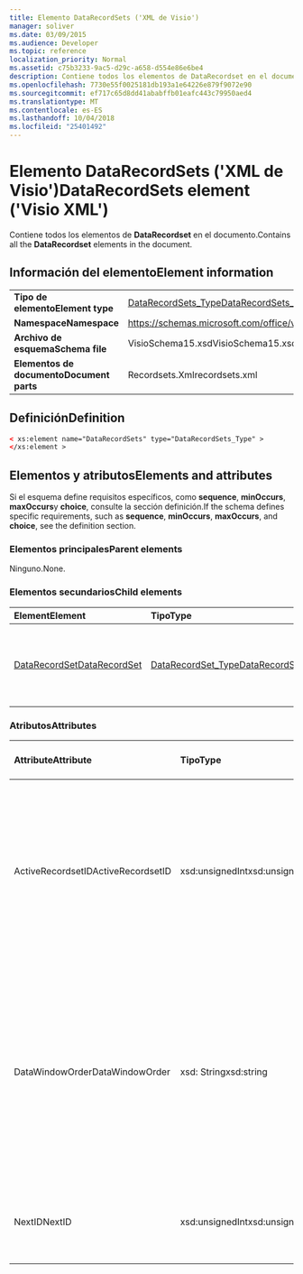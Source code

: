 ```yaml
---
title: Elemento DataRecordSets ('XML de Visio')
manager: soliver
ms.date: 03/09/2015
ms.audience: Developer
ms.topic: reference
localization_priority: Normal
ms.assetid: c75b3233-9ac5-d29c-a658-d554e86e6be4
description: Contiene todos los elementos de DataRecordset en el documento.
ms.openlocfilehash: 7730e55f0025181db193a1e64226e879f9072e90
ms.sourcegitcommit: ef717c65d8dd41ababffb01eafc443c79950aed4
ms.translationtype: MT
ms.contentlocale: es-ES
ms.lasthandoff: 10/04/2018
ms.locfileid: "25401492"
---
```

# <a name="datarecordsets-element-visio-xml"></a><span data-ttu-id="652ac-103">Elemento DataRecordSets ('XML de Visio')</span><span class="sxs-lookup"><span data-stu-id="652ac-103">DataRecordSets element ('Visio XML')</span></span>

<span data-ttu-id="652ac-104">Contiene todos los elementos de **DataRecordset** en el documento.</span><span class="sxs-lookup"><span data-stu-id="652ac-104">Contains all the **DataRecordset** elements in the document.</span></span> 
  
## <a name="element-information"></a><span data-ttu-id="652ac-105">Información del elemento</span><span class="sxs-lookup"><span data-stu-id="652ac-105">Element information</span></span>

|||
|:-----|:-----|
|<span data-ttu-id="652ac-106">**Tipo de elemento**</span><span class="sxs-lookup"><span data-stu-id="652ac-106">**Element type**</span></span> <br/> |[<span data-ttu-id="652ac-107">DataRecordSets_Type</span><span class="sxs-lookup"><span data-stu-id="652ac-107">DataRecordSets_Type</span></span>](datarecordsets_type-complextypevisio-xml.md) <br/> |
|<span data-ttu-id="652ac-108">**Namespace**</span><span class="sxs-lookup"><span data-stu-id="652ac-108">**Namespace**</span></span> <br/> |https://schemas.microsoft.com/office/visio/2012/main  <br/> |
|<span data-ttu-id="652ac-109">**Archivo de esquema**</span><span class="sxs-lookup"><span data-stu-id="652ac-109">**Schema file**</span></span> <br/> |<span data-ttu-id="652ac-110">VisioSchema15.xsd</span><span class="sxs-lookup"><span data-stu-id="652ac-110">VisioSchema15.xsd</span></span>  <br/> |
|<span data-ttu-id="652ac-111">**Elementos de documento**</span><span class="sxs-lookup"><span data-stu-id="652ac-111">**Document parts**</span></span> <br/> |<span data-ttu-id="652ac-112">Recordsets.Xml</span><span class="sxs-lookup"><span data-stu-id="652ac-112">recordsets.xml</span></span>  <br/> |
   
## <a name="definition"></a><span data-ttu-id="652ac-113">Definición</span><span class="sxs-lookup"><span data-stu-id="652ac-113">Definition</span></span>

```XML
< xs:element name="DataRecordSets" type="DataRecordSets_Type" >
</xs:element >
```

## <a name="elements-and-attributes"></a><span data-ttu-id="652ac-114">Elementos y atributos</span><span class="sxs-lookup"><span data-stu-id="652ac-114">Elements and attributes</span></span>

<span data-ttu-id="652ac-115">Si el esquema define requisitos específicos, como **sequence**, **minOccurs**, **maxOccurs**y **choice**, consulte la sección definición.</span><span class="sxs-lookup"><span data-stu-id="652ac-115">If the schema defines specific requirements, such as **sequence**, **minOccurs**, **maxOccurs**, and **choice**, see the definition section.</span></span> 
  
### <a name="parent-elements"></a><span data-ttu-id="652ac-116">Elementos principales</span><span class="sxs-lookup"><span data-stu-id="652ac-116">Parent elements</span></span>

<span data-ttu-id="652ac-117">Ninguno.</span><span class="sxs-lookup"><span data-stu-id="652ac-117">None.</span></span>
  
### <a name="child-elements"></a><span data-ttu-id="652ac-118">Elementos secundarios</span><span class="sxs-lookup"><span data-stu-id="652ac-118">Child elements</span></span>

|<span data-ttu-id="652ac-119">**Element**</span><span class="sxs-lookup"><span data-stu-id="652ac-119">**Element**</span></span>|<span data-ttu-id="652ac-120">**Tipo**</span><span class="sxs-lookup"><span data-stu-id="652ac-120">**Type**</span></span>|<span data-ttu-id="652ac-121">**Descripción**</span><span class="sxs-lookup"><span data-stu-id="652ac-121">**Description**</span></span>|
|:-----|:-----|:-----|
|[<span data-ttu-id="652ac-122">DataRecordSet</span><span class="sxs-lookup"><span data-stu-id="652ac-122">DataRecordSet</span></span>](datarecordset-element-datarecordsets_type-complextypevisio-xml.md) <br/> |[<span data-ttu-id="652ac-123">DataRecordSet_Type</span><span class="sxs-lookup"><span data-stu-id="652ac-123">DataRecordSet_Type</span></span>](datarecordset_type-complextypevisio-xml.md) <br/> |<span data-ttu-id="652ac-124">Contiene todos los elementos de **DataRecordset** en el documento.</span><span class="sxs-lookup"><span data-stu-id="652ac-124">Contains all the **DataRecordset** elements in the document.</span></span>  <br/> |
   
### <a name="attributes"></a><span data-ttu-id="652ac-125">Atributos</span><span class="sxs-lookup"><span data-stu-id="652ac-125">Attributes</span></span>

|<span data-ttu-id="652ac-126">**Attribute**</span><span class="sxs-lookup"><span data-stu-id="652ac-126">**Attribute**</span></span>|<span data-ttu-id="652ac-127">**Tipo**</span><span class="sxs-lookup"><span data-stu-id="652ac-127">**Type**</span></span>|<span data-ttu-id="652ac-128">**Obligatorio**</span><span class="sxs-lookup"><span data-stu-id="652ac-128">**Required**</span></span>|<span data-ttu-id="652ac-129">**Descripción**</span><span class="sxs-lookup"><span data-stu-id="652ac-129">**Description**</span></span>|<span data-ttu-id="652ac-130">**Valores posibles**</span><span class="sxs-lookup"><span data-stu-id="652ac-130">**Possible values**</span></span>|
|:-----|:-----|:-----|:-----|:-----|
|<span data-ttu-id="652ac-131">ActiveRecordsetID</span><span class="sxs-lookup"><span data-stu-id="652ac-131">ActiveRecordsetID</span></span>  <br/> |<span data-ttu-id="652ac-132">xsd:unsignedInt</span><span class="sxs-lookup"><span data-stu-id="652ac-132">xsd:unsignedInt</span></span>  <br/> |<span data-ttu-id="652ac-133">opcional</span><span class="sxs-lookup"><span data-stu-id="652ac-133">optional</span></span>  <br/> |<span data-ttu-id="652ac-134">El identificador del conjunto de registros de datos activo en la ventana **Datos externos** cuando la ventana se cierra, por lo que se puede restaura la próxima vez que la ventana se abre.</span><span class="sxs-lookup"><span data-stu-id="652ac-134">The ID of the active data recordset in the **External Data** window when the window closes, so that it can be restored the next time the window opens.</span></span>  <br/> |<span data-ttu-id="652ac-135">Valores del tipo xsd:unsignedInt.</span><span class="sxs-lookup"><span data-stu-id="652ac-135">Values of the xsd:unsignedInt type.</span></span>  <br/> |
|<span data-ttu-id="652ac-136">DataWindowOrder</span><span class="sxs-lookup"><span data-stu-id="652ac-136">DataWindowOrder</span></span>  <br/> |<span data-ttu-id="652ac-137">xsd: String</span><span class="sxs-lookup"><span data-stu-id="652ac-137">xsd:string</span></span>  <br/> |<span data-ttu-id="652ac-138">opcional</span><span class="sxs-lookup"><span data-stu-id="652ac-138">optional</span></span>  <br/> |<span data-ttu-id="652ac-139">El orden de los conjuntos de registros de datos que se muestran en las fichas de la ventana **Datos externos** .</span><span class="sxs-lookup"><span data-stu-id="652ac-139">The order of the data recordsets displayed on the tabs of the **External Data** window.</span></span> <span data-ttu-id="652ac-140">Una lista ordenada de los identificadores de conjunto de registros de datos, separados por punto y coma.</span><span class="sxs-lookup"><span data-stu-id="652ac-140">An ordered list of data-recordset IDs, separated by semi-colons.</span></span>  <br/> |<span data-ttu-id="652ac-141">Valores del tipo XSD: String.</span><span class="sxs-lookup"><span data-stu-id="652ac-141">Values of the xsd:string type.</span></span>  <br/> |
|<span data-ttu-id="652ac-142">NextID</span><span class="sxs-lookup"><span data-stu-id="652ac-142">NextID</span></span>  <br/> |<span data-ttu-id="652ac-143">xsd:unsignedInt</span><span class="sxs-lookup"><span data-stu-id="652ac-143">xsd:unsignedInt</span></span>  <br/> |<span data-ttu-id="652ac-144">necesario</span><span class="sxs-lookup"><span data-stu-id="652ac-144">required</span></span>  <br/> |<span data-ttu-id="652ac-145">El siguiente identificador disponible para un nuevo conjunto de registros de datos.</span><span class="sxs-lookup"><span data-stu-id="652ac-145">The next available ID for a new data recordset.</span></span>  <br/> |<span data-ttu-id="652ac-146">Valores del tipo xsd:unsignedInt.</span><span class="sxs-lookup"><span data-stu-id="652ac-146">Values of the xsd:unsignedInt type.</span></span>  <br/> |
   

